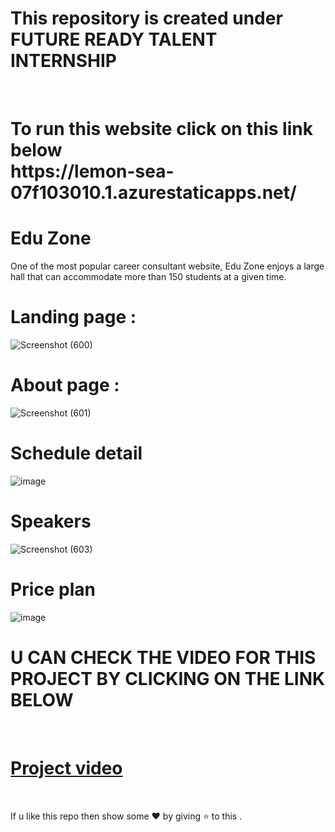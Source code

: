 # This repository is created under  FUTURE READY TALENT INTERNSHIP 
<br>
<h1>
To run this website  click on this link below <br>
https://lemon-sea-07f103010.1.azurestaticapps.net/
</h1>

#  Edu Zone 

One of the most popular career consultant website, Edu Zone enjoys a large hall that can accommodate more than 150 students at a given time. 

# Landing page : 

![Screenshot (600)](https://user-images.githubusercontent.com/72941444/171176027-01ecf0da-ac98-4ea7-b4bc-96a0f09f613d.png)


# About page :

![Screenshot (601)](https://user-images.githubusercontent.com/72941444/171176197-1c036aee-0951-4ab3-bdfe-e8263dc043bc.png)

# Schedule detail 

![image](https://user-images.githubusercontent.com/72941444/171176348-7787c555-3425-474d-95b7-ed03758b42ce.png)

# Speakers

![Screenshot (603)](https://user-images.githubusercontent.com/72941444/171176465-0d7201fd-cdc3-4b6d-8cdd-1a9e29b0b342.png)

# Price plan

![image](https://user-images.githubusercontent.com/72941444/171176642-78a7d19b-1112-43e9-ae79-96f9c60aaa10.png)
<br>

# U CAN CHECK THE VIDEO FOR THIS PROJECT BY CLICKING ON THE LINK BELOW
<br>

# [Project video](https://youtu.be/nKSQYIQt3Xo)

<br>

If u like this repo  then  show some ❤️ by giving ⭐ to this  . 

